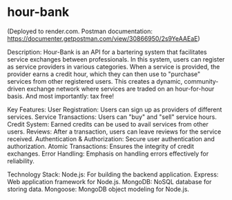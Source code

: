 # hour-bank
(Deployed to render.com. Postman documentation: https://documenter.getpostman.com/view/30866950/2s9YeAAEaE)

Description:
Hour-Bank is an API for a bartering system that facilitates service exchanges between professionals. In this system, users can register as service providers in various categories. When a service is provided, the provider earns a credit hour, which they can then use to "purchase" services from other registered users. This creates a dynamic, community-driven exchange network where services are traded on an hour-for-hour basis. And most importantly: tax free!

Key Features:
User Registration: Users can sign up as providers of different services.
Service Transactions: Users can "buy" and "sell" service hours.
Credit System: Earned credits can be used to avail services from other users.
Reviews: After a transaction, users can leave reviews for the service received.
Authentication & Authorization: Secure user authentication and authorization.
Atomic Transactions: Ensures the integrity of credit exchanges.
Error Handling: Emphasis on handling errors effectively for reliability.

Technology Stack:
Node.js: For building the backend application.
Express: Web application framework for Node.js.
MongoDB: NoSQL database for storing data.
Mongoose: MongoDB object modeling for Node.js.

